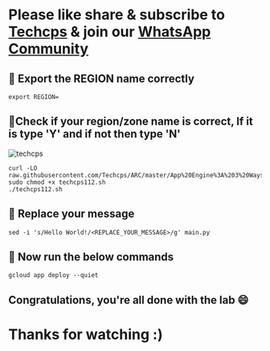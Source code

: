 

# Please like share & subscribe to [Techcps](https://www.youtube.com/@techcps) & join our [WhatsApp Community](https://whatsapp.com/channel/0029Va9nne147XeIFkXYv71A)


## 🚨 Export the REGION  name correctly

```
export REGION=
```

## 🚨Check if your region/zone name is correct, If it is type 'Y' and if not then type 'N'
 ![techcps](https://github.com/Techcps/ARC/assets/104138529/385aa9e3-9865-47ee-bcf6-7c10d9c14942)

```
curl -LO raw.githubusercontent.com/Techcps/ARC/master/App%20Engine%3A%203%20Ways%3A%20Challenge%20Lab/techcps112.sh
sudo chmod +x techcps112.sh
./techcps112.sh
```

## 🚨 Replace your message

```
sed -i 's/Hello World!/<REPLACE_YOUR_MESSAGE>/g' main.py
```

## 🚨 Now run the below commands

```
gcloud app deploy --quiet
```

## Congratulations, you're all done with the lab 😄

# Thanks for watching :)
